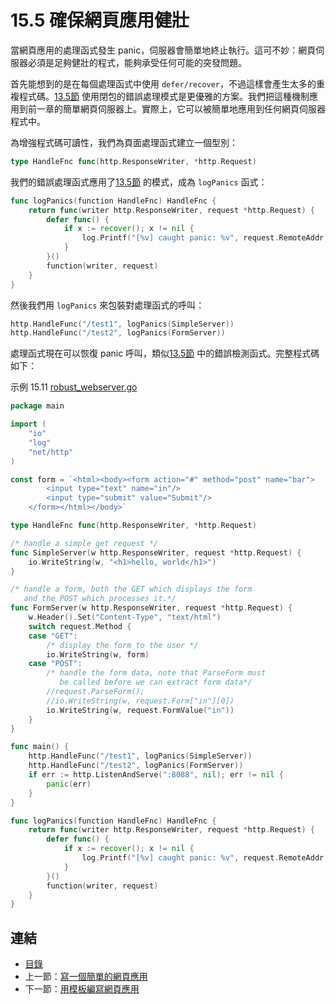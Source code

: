 # 15.5 確保網頁應用健壯

當網頁應用的處理函式發生 panic，伺服器會簡單地終止執行。這可不妙：網頁伺服器必須是足夠健壯的程式，能夠承受任何可能的突發問題。

首先能想到的是在每個處理函式中使用 `defer/recover`，不過這樣會產生太多的重複程式碼。[13.5節](13.5.md) 使用閉包的錯誤處理模式是更優雅的方案。我們把這種機制應用到前一章的簡單網頁伺服器上。實際上，它可以被簡單地應用到任何網頁伺服器程式中。

為增強程式碼可讀性，我們為頁面處理函式建立一個型別：
```go
type HandleFnc func(http.ResponseWriter, *http.Request)
```

我們的錯誤處理函式應用了[13.5節](13.5.md) 的模式，成為 `logPanics` 函式：
```go
func logPanics(function HandleFnc) HandleFnc {
	return func(writer http.ResponseWriter, request *http.Request) {
		defer func() {
			if x := recover(); x != nil {
				log.Printf("[%v] caught panic: %v", request.RemoteAddr, x)
			}
		}()
		function(writer, request)
	}
}
```

然後我們用 `logPanics` 來包裝對處理函式的呼叫：
```go
http.HandleFunc("/test1", logPanics(SimpleServer))
http.HandleFunc("/test2", logPanics(FormServer))
```

處理函式現在可以恢復 panic 呼叫，類似[13.5節](13.5.md) 中的錯誤檢測函式。完整程式碼如下：

示例 15.11 [robust_webserver.go](examples/chapter_15/robust_webserver.go)

```go
package main

import (
	"io"
	"log"
	"net/http"
)

const form = `<html><body><form action="#" method="post" name="bar">
		<input type="text" name="in"/>
		<input type="submit" value="Submit"/>
	</form></html></body>`

type HandleFnc func(http.ResponseWriter, *http.Request)

/* handle a simple get request */
func SimpleServer(w http.ResponseWriter, request *http.Request) {
	io.WriteString(w, "<h1>hello, world</h1>")
}

/* handle a form, both the GET which displays the form
   and the POST which processes it.*/
func FormServer(w http.ResponseWriter, request *http.Request) {
	w.Header().Set("Content-Type", "text/html")
	switch request.Method {
	case "GET":
		/* display the form to the user */
		io.WriteString(w, form)
	case "POST":
		/* handle the form data, note that ParseForm must
		   be called before we can extract form data*/
		//request.ParseForm();
		//io.WriteString(w, request.Form["in"][0])
		io.WriteString(w, request.FormValue("in"))
	}
}

func main() {
	http.HandleFunc("/test1", logPanics(SimpleServer))
	http.HandleFunc("/test2", logPanics(FormServer))
	if err := http.ListenAndServe(":8088", nil); err != nil {
		panic(err)
	}
}

func logPanics(function HandleFnc) HandleFnc {
	return func(writer http.ResponseWriter, request *http.Request) {
		defer func() {
			if x := recover(); x != nil {
				log.Printf("[%v] caught panic: %v", request.RemoteAddr, x)
			}
		}()
		function(writer, request)
	}
}
```

## 連結

- [目錄](directory.md)
- 上一節：[寫一個簡單的網頁應用](15.4.md)
- 下一節：[用模板編寫網頁應用](15.6.md)